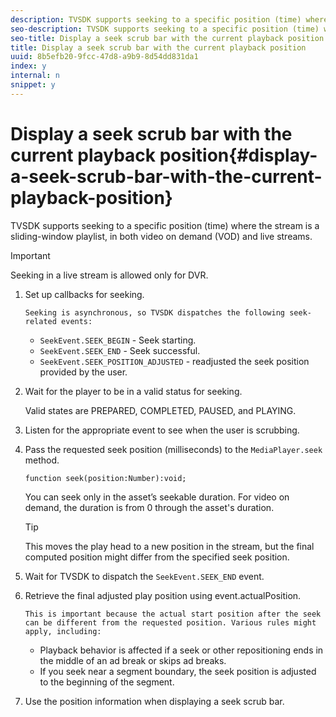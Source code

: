 ```yaml
---
description: TVSDK supports seeking to a specific position (time) where the stream is a sliding-window playlist, in both video on demand (VOD) and live streams.
seo-description: TVSDK supports seeking to a specific position (time) where the stream is a sliding-window playlist, in both video on demand (VOD) and live streams.
seo-title: Display a seek scrub bar with the current playback position
title: Display a seek scrub bar with the current playback position
uuid: 8b5efb20-9fcc-47d8-a9b9-8d54dd831da1
index: y
internal: n
snippet: y
---
```


# Display a seek scrub bar with the current playback position{#display-a-seek-scrub-bar-with-the-current-playback-position}

TVSDK supports seeking to a specific position (time) where the stream is a sliding-window playlist, in both video on demand (VOD) and live streams.

>[!IMPORTANT]
>
>Seeking in a live stream is allowed only for DVR.

1. Set up callbacks for seeking.

       Seeking is asynchronous, so TVSDK dispatches the following seek-related events:

    * `SeekEvent.SEEK_BEGIN` - Seek starting. 
    * `SeekEvent.SEEK_END` - Seek successful. 
    * `SeekEvent.SEEK_POSITION_ADJUSTED` -  readjusted the seek position provided by the user.

1. Wait for the player to be in a valid status for seeking.

   Valid states are PREPARED, COMPLETED, PAUSED, and PLAYING. 

1. Listen for the appropriate event to see when the user is scrubbing.
1. Pass the requested seek position (milliseconds) to the `MediaPlayer.seek` method.

   ```
   function seek(position:Number):void;
   ```

   You can seek only in the asset’s seekable duration. For video on demand, the duration is from 0 through the asset's duration.

   >[!TIP]
   >
   >This moves the play head to a new position in the stream, but the final computed position might differ from the specified seek position.

1. Wait for TVSDK to dispatch the `SeekEvent.SEEK_END` event.
1. Retrieve the final adjusted play position using event.actualPosition.

       This is important because the actual start position after the seek can be different from the requested position. Various rules might apply, including:

    * Playback behavior is affected if a seek or other repositioning ends in the middle of an ad break or skips ad breaks. 
    * If you seek near a segment boundary, the seek position is adjusted to the beginning of the segment.

1. Use the position information when displaying a seek scrub bar.
